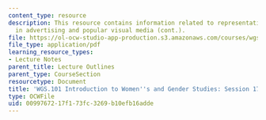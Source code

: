 ```yaml
---
content_type: resource
description: This resource contains information related to representation of gender
  in advertising and popular visual media (cont.).
file: https://ol-ocw-studio-app-production.s3.amazonaws.com/courses/wgs-101-introduction-to-womens-and-gender-studies-fall-2014/0099767217f173fc3269b10efb16adde_MITWGS_101F14_Sess17.pdf
file_type: application/pdf
learning_resource_types:
- Lecture Notes
parent_title: Lecture Outlines
parent_type: CourseSection
resourcetype: Document
title: 'WGS.101 Introduction to Women''s and Gender Studies: Session 17 Lecture Outline'
type: OCWFile
uid: 00997672-17f1-73fc-3269-b10efb16adde
---
```

